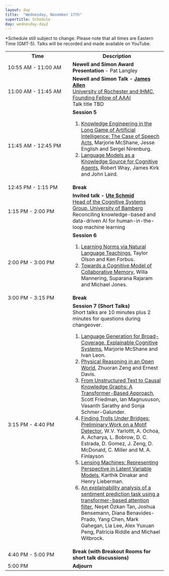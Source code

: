 ```yaml
---
layout: day
title:  "Wednesday, November 17th"
supertitle: Schedule
day: wednesday-day2
---
```


*Schedule still subject to change. Please note that all times are Eastern Time (GMT-5). Talks will be recorded
and made available on YouTube. 
<!-- You can watch the 
     [recorded talks](https://www.youtube.com/playlist?list=PL-1wKlUbAzGTjZjLcOduALuoZ3aupVSqe) for this day.  (FIX LINK) -->

<table>
<tr>
<th width=190px> Time </th>
<th> Description </th>
</tr>
<tr> <td> <span class="schedtime"> 10:55 AM - 11:00 AM </span></td> <td>
<b> Newell and Simon Award Presentation </b>  - Pat Langley</td>
</tr>

<tr>
<td> <span class="schedtime"> 11:00 AM - 11:45 AM </span></td>
<td> <b>  Newell and Simon Talk - <a href="{{site.baseurl}}/speakers/james_allen/"> James Allen</a> </b><br>
    <a href="https://www.cs.rochester.edu/u/james/">University of Rochester and IHMC, Founding Fellow of AAAI</a><br> Talk title TBD </td>
  </tr>

<tr>
  <td> <span class="schedtime"> 11:45 AM - 12:45 PM </span></td><td> <b> Session 5</b>
<!-- ###### Chaired by TBD -->
  <ol>
   <li> <a href="{{site.baseurl}}/data/ACS2021_paper_4.pdf">Knowledge Engineering in the Long Game of Artificial Intelligence: The Case of Speech Acts</a>, Marjorie McShane, Jesse
   English and Sergei Nirenburg. </li>
   <li> <a href="{{site.baseurl}}/data/ACS2021_paper_13.pdf">Language Models as a Knowledge Source for Cognitive Agents</a>, Robert Wray, James Kirk and John Laird. </li>
  </ol>
  </td>
</tr>

<tr> <td> <span class="schedtime"> 12:45 PM - 1:15 PM </span></td> <td>  <b> Break</b> </td> </tr>

<tr>
  <td> <span class="schedtime"> 1:15 PM - 2:00 PM </span></td><td> 
<b>  Invited talk - <a href="{{site.baseurl}}/speakers/ute_schmid/">Ute Schmid</a> </b><br>
<a href="https://www.uni-bamberg.de/en/cogsys/schmid/">Head of the Cognitive Systems Group, University of Bamberg</a>
<br>Reconciling knowledge-based and data-driven AI for human-in-the-loop machine learning
  </td>
  </tr>

<tr>
  <td> <span class="schedtime"> 2:00 PM - 3:00 PM </span></td><td> <b> Session 6 </b>
<!-- ###### Chaired by TBD -->
  <ol>
   <li> <a href="{{site.baseurl}}/data/ACS2021_paper_17.pdf">Learning Norms via Natural Language Teachings</a>, Taylor Olson and Ken Forbus. </li>
   <li> <a href="{{site.baseurl}}/data/ACS2021_paper_15.pdf">Towards a Cognitive Model of
    Collaborative Memory</a>, Willa Mannering, Suparana Rajaram and Michael Jones. </li> 
    
  </ol>
  </td>
  </tr>
<tr>
    <td> <span class="schedtime"> 3:00 PM - 3:15 PM </span></td> <td>  <b>
    Break</b> </td>
    </tr>
<tr>
  <td> <span class="schedtime"> 3:15 PM - 4:40 PM </span></td><td> <b>
  Session 7 (Short Talks)</b>
  <div class=shortnote>Short talks are 10 minutes plus 2 minutes for questions during changeover.</div>
<!-- ###### Chaired by TBD -->
 <ol>
  <li> <a href="{{site.baseurl}}/data/ACS2021_paper_5.pdf">Language Generation for
   Broad-Coverage, Explainable Cognitive Systems</a>, Marjorie McShane and Ivan Leon. </li>
  <li> <a href="{{site.baseurl}}/data/ACS2021_paper_7.pdf">Physical Reasoning in an Open
  World</a>, Zhuoran Zeng and Ernest Davis. </li>
  <li> <a href="{{site.baseurl}}/data/ACS2021_paper_21.pdf">From Unstructured Text to
   Causal Knowledge Graphs: A Transformer-Based Approach</a>, Scott Friedman, Ian Magnususon, Vasanth Sarathy and Sonja Schmer-Galunder.
   </li>
   <li> <a href="{{site.baseurl}}/data/ACS2021_paper_23.pdf">Finding Trolls Under Bridges: Preliminary Work on a Motif Detector</a>,
   W.V. Yarlottt, A. Ochoa, A. Acharya, L. Bobrow, D. C. Estrada, D. Gomez,
   J. Zeng, D. McDonald, C. Miller and M. A. Finlayson</li>
   <li> <a href="{{site.baseurl}}/data/ACS2021_paper_10.pdf">Lensing Machines: Representing Perspective in Latent Variable Models</a>, Karthik Dinakar and Henry Lieberman. </li>
   
  <li> <a href="{{site.baseurl}}/data/ACS2021_paper_22.pdf">An explainability analysis of a
   sentiment prediction task using a transformer-based attention
   filter</a>, Neşet Özkan Tan, Joshua Bensemann, Diana Benavides-Prado, Yang Chen, Mark Gahegan, Lia Lee, Alex Yuxuan Peng, Patricia Riddle and Michael Witbrock. </li>
  </ol>
  </td>
</tr>
<tr>
  <td> <span class="schedtime">  4:40 PM - 5:00 PM </span></td>
  <td>  <b> Break (with Breakout Rooms for short talk discussions) </b>
  </td>
  </tr>
  <tr>
  <td> <span class="schedtime"> 5:00 PM </span></td>
  <td>  <b> Adjourn </b> </td>
</tr>
</table>


